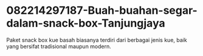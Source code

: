 # 082214297187-Buah-buahan-segar-dalam-snack-box-Tanjungjaya
Paket snack box kue basah biasanya terdiri dari berbagai jenis kue, baik yang bersifat tradisional maupun modern.
